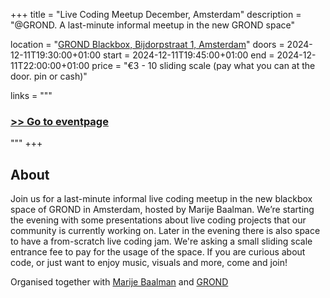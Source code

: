+++
title       = "Live Coding Meetup December, Amsterdam"
description = "@GROND. A last-minute informal meetup in the new GROND space"

location    = "[GROND Blackbox, Bijdorpstraat 1, Amsterdam](https://www.openstreetmap.org/node/12036432527)"
doors       = 2024-12-11T19:30:00+01:00
start       = 2024-12-11T19:45:00+01:00
end         = 2024-12-11T22:00:00+01:00
price       = "€3 - 10 sliding scale (pay what you can at the door. pin or cash)"

links = """
  ### [>> Go to eventpage](https://grond.community/event/livecode-meetup/)
"""
+++

## About

Join us for a last-minute informal live coding meetup in the new blackbox space of GROND in Amsterdam, hosted by Marije Baalman. We’re starting the evening with some presentations about live coding projects that our community is currently working on. Later in the evening there is also space to have a from-scratch live coding jam. We're asking a small sliding scale entrance fee to pay for the usage of the space. If you are curious about code, or just want to enjoy music, visuals and more, come and join!

Organised together with [Marije Baalman](https://marijebaalman.eu/) and [GROND](https://grond.community/)
